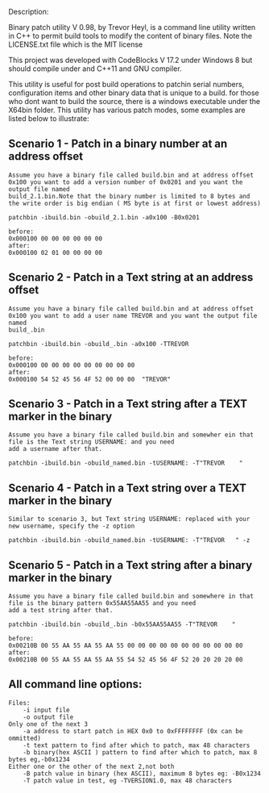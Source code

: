 Description:

Binary patch utility V 0.98, by Trevor Heyl, is a command line utility written in C++ to permit build tools to modify the content of binary files. Note the LICENSE.txt file which is the MIT license

This project was developed with CodeBlocks V 17.2 under Windows 8 but should compile under and C++11 and GNU compiler.

This utility is useful for post build operations to patchin serial numbers, configuration items and other binary data that is unique to a build. for those who dont want to build the source, there is a windows executable under the X64bin folder.
This utility has various patch modes, some examples are listed below to illustrate:

Scenario 1 -  Patch in a binary number at an address offset
-----------------------------------------------------------
    Assume you have a binary file called build.bin and at address offset 0x100 you want to add a version number of 0x0201 and you want the output file named
    build_2.1.bin.Note that the binary number is limited to 8 bytes and the write order is big endian ( MS byte is at first or lowest address)

    patchbin -ibuild.bin -obuild_2.1.bin -a0x100 -B0x0201

    before:
    0x000100 00 00 00 00 00 00
    after:
    0x000100 02 01 00 00 00 00

Scenario 2 -  Patch in a Text string at an address offset
-----------------------------------------------------------
    Assume you have a binary file called build.bin and at address offset 0x100 you want to add a user name TREVOR and you want the output file named
    build_.bin

    patchbin -ibuild.bin -obuild_.bin -a0x100 -TTREVOR

    before:
    0x000100 00 00 00 00 00 00 00 00 00
    after:
    0x000100 54 52 45 56 4F 52 00 00 00  "TREVOR"


Scenario 3 -  Patch in a Text string  after a TEXT marker in the binary
-----------------------------------------------------------------------
    Assume you have a binary file called build.bin and somewher ein that file is the Text string USERNAME: and you need
    add a username after that.

    patchbin -ibuild.bin -obuild_named.bin -tUSERNAME: -T"TREVOR    "

Scenario 4 -  Patch in a Text string  over a TEXT marker in the binary
-----------------------------------------------------------------------
    Similar to scenario 3, but Text string USERNAME: replaced with your new username, specify the -z option

    patchbin -ibuild.bin -obuild_named.bin -tUSERNAME: -T"TREVOR   " -z

Scenario 5 -  Patch in a Text string after a binary marker in the binary
-----------------------------------------------------------------------
    Assume you have a binary file called build.bin and somewhere in that file is the binary pattern 0x55AA55AA55 and you need
    add a test string after that.

    patchbin -ibuild.bin -obuild_.bin -b0x55AA55AA55 -T"TREVOR    "

    before:
    0x00210B 00 55 AA 55 AA 55 AA 55 00 00 00 00 00 00 00 00 00 00 00
    after:
    0x00210B 00 55 AA 55 AA 55 AA 55 54 52 45 56 4F 52 20 20 20 20 00

All command line options:
-------------------------
    Files:
        -i input file
        -o output file
    Only one of the next 3
        -a address to start patch in HEX 0x0 to 0xFFFFFFFF (0x can be ommitted)
        -t text pattern to find after which to patch, max 48 characters 
        -b binary(hex ASCII ) pattern to find after which to patch, max 8 bytes eg,-b0x1234
    Either one or the other of the next 2,not both
        -B patch value in binary (hex ASCII), maximum 8 bytes eg: -B0x1234
        -T patch value in test, eg -TVERSION1.0, max 48 characters

